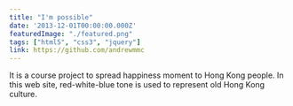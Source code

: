 ```yaml
---
title: "I'm possible"
date: '2013-12-01T00:00:00.000Z'
featuredImage: "./featured.png"
tags: ["html5", "css3", "jquery"]
link: https://github.com/andrewmmc
---
```


It is a course project to spread happiness moment to Hong Kong people. In this web site, red-white-blue tone is used to represent old Hong Kong culture.
